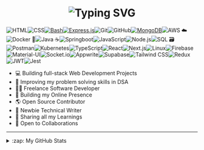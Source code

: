 <h1 align='center'>
<img src="https://readme-typing-svg.demolab.com?font=Fira+Code&weight=600&size=22&pause=1000&color=3F90F7&random=false&width=535&lines=%E2%9C%A8+Namaste%2C+Welcome+to+my+Mini+World!" alt="Typing SVG" />
</h1>

![HTML](https://img.shields.io/badge/HTML5-E34F26?style=for-the-badge&logo=html5&logoColor=white)![CSS](https://img.shields.io/badge/CSS3-1572B6?style=for-the-badge&logo=css3&logoColor=white)[![Bash](https://img.shields.io/badge/Bash-4EAA25?style=for-the-badge&logo=gnu-bash&logoColor=white)](https://www.gnu.org/software/bash/)[![Express.js](https://img.shields.io/badge/Express.js-%23404D59.svg?style=for-the-badge&logo=express&logoColor=white)](https://expressjs.com/)![Git](https://img.shields.io/badge/git-%23F05033.svg?style=for-the-badge&logo=git&logoColor=white)![GitHub](https://img.shields.io/badge/github-%23121011.svg?style=for-the-badge&logo=github&logoColor=white)[![MongoDB](https://img.shields.io/badge/MongoDB-13aa52?style=for-the-badge&logo=mongodb&logoColor=white)](https://www.mongodb.com/)![AWS ☁️](https://img.shields.io/badge/%E2%98%81%EF%B8%8F_AWS-%23FF2900.svg?style=for-the-badge&logo=amazon-aws&logoColor=white)![Docker 🐳](https://img.shields.io/badge/Docker-%230db7ed.svg?style=for-the-badge&logo=docker&logoColor=white)![Java ☕](https://img.shields.io/badge/%E2%98%95%EF%B8%8F_Java-ED8B00?style=for-the-badge&logo=java&logoColor=white)![Springboot](https://img.shields.io/badge/Spring_Boot-754111?style=for-the-badge&logo=spring-boot)![JavaScript](https://img.shields.io/badge/JavaScript-F7DF1E?style=for-the-badge&logo=javascript&logoColor=black)![Node.js](https://img.shields.io/badge/Node.js-43853D?style=for-the-badge&logo=node.js&logoColor=white)![SQL 🗃️](https://img.shields.io/badge/%F0%9F%97%83%EF%B8%8F_SQL-CC2927?style=for-the-badge&logo=sql&logoColor=white)![Postman](https://img.shields.io/badge/Postman-FF6C37?style=for-the-badge&logo=postman&logoColor=white)![Kubernetes](https://img.shields.io/badge/kubernetes-%23326ce5.svg?style=for-the-badge&logo=kubernetes&logoColor=white)![TypeScript](https://img.shields.io/badge/TypeScript-D2691E?style=for-the-badge&logo=typescript&logoColor=white)![React](https://img.shields.io/badge/React-61DAFB?style=for-the-badge&logo=react&logoColor=black)![Next.js](https://img.shields.io/badge/Next.js-000000?style=for-the-badge&logo=next.js&logoColor=white)![Linux](https://img.shields.io/badge/Linux-ffffff?style=for-the-badge&logo=linux&logoColor=black)![Firebase](https://img.shields.io/badge/Firebase-FFCA28?style=for-the-badge&logo=firebase&logoColor=black)![Material-UI](https://img.shields.io/badge/MUI-004D70?style=for-the-badge&logo=mui&logoColor=white)![Socket.io](https://img.shields.io/badge/Socket.io-010101?style=for-the-badge&logo=socket.io&logoColor=white)![Appwrite](https://img.shields.io/badge/Appwrite-F02E65?style=for-the-badge&logo=appwrite&logoColor=white)![Supabase](https://img.shields.io/badge/Supabase-3FCF77E?style=for-the-badge&logo=supabase&logoColor=white)![Tailwind CSS](https://img.shields.io/badge/Tailwind_CSS-20283c?style=for-the-badge&logo=tailwind-css&logoColor=white)![Redux](https://img.shields.io/badge/Redux-702ad4?style=for-the-badge&logo=redux&logoColor=white)![JWT](https://img.shields.io/badge/JWT-ad0e98?style=for-the-badge&logo=json-web-tokens&logoColor=white)![Jest](https://img.shields.io/badge/Jest-C21325?style=for-the-badge&logo=jest&logoColor=white)


- 💻 Building full-stack Web Development Projects
- 🧮 Improving my problem solving skills in DSA
- 👨‍💻 Freelance Software Developer
- 💪 Building my Online Presence
- 🌎 Open Source Contributor
- 📝 Newbie Technical Writer
- 🤗 Sharing all my Learnings
- 🤝 Open to Collaborations
  
---

<details>
  <summary>:zap: My GitHub Stats</summary>
  &emsp;
<div>  
  <a title="GitHub Readme Stats"><img src="https://fabianocouto-readme-stats.vercel.app/api?username=vishalsingh2972&show_icons=true&include_all_commits=true&count_private=true&theme=github_dark_dimmed&hide=stars&line_height=28&v1&rank_icon=github&text_color=adbac7&title_color=7cfe9e&icon_color=7cfe9e" width=49.6% />
  </a>
  <a title="Github Readme Streak Stats"><img src="https://github-readme-streak-stats.herokuapp.com/?user=vishalsingh2972&background=24292f&border=373e47&stroke=373e47&currStreakNum=adbac7&sideNums=adbac7&sideLabels=adbac7&dates=adbac7&ring=7cfe9e&currStreakLabel=7cfe9e&fire=213658k" alt="vishalsingh2972" width=49.79% />
  </a>
</div>
</details>
